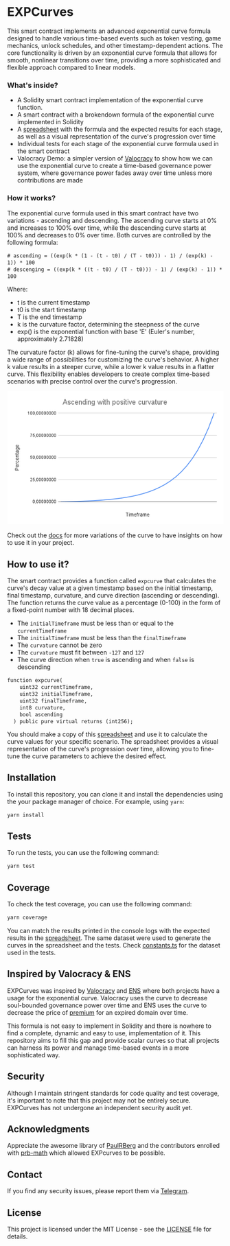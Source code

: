 # EXPCurves

This smart contract implements an advanced exponential curve formula designed to handle various time-based events such as token vesting, game mechanics, unlock schedules, and other timestamp-dependent actions. The core functionality is driven by an exponential curve formula that allows for smooth, nonlinear transitions over time, providing a more sophisticated and flexible approach compared to linear models.

### What's inside?

- A Solidity smart contract implementation of the exponential curve function.
- A smart contract with a brokendown formula of the exponential curve implemented in Solidity
- A [spreadsheet](https://docs.google.com/spreadsheets/d/1E4cLaAw3_9PI2IjZINoQz9u353N1NMxVicfYhctU_MM/edit?usp=sharing) with the formula and the expected results for each stage, as well as a visual representation of the curve's progression over time
- Individual tests for each stage of the exponential curve formula used in the smart contract
- Valocracy Demo: a simpler version of [Valocracy](https://valocracy.xyz) to show how we can use the exponential curve to create a time-based governance power system, where governance power fades away over time unless more contributions are made

### How it works?

The exponential curve formula used in this smart contract have two variations - ascending and descending. The ascending curve starts at 0% and increases to 100% over time, while the descending curve starts at 100% and decreases to 0% over time. Both curves are controlled by the following formula:

```
# ascending = ((exp(k * (1 - (t - t0) / (T - t0))) - 1) / (exp(k) - 1)) * 100
# descenging = ((exp(k * ((t - t0) / (T - t0))) - 1) / (exp(k) - 1)) * 100
```

Where:

- t is the current timestamp
- t0 is the start timestamp
- T is the end timestamp
- k is the curvature factor, determining the steepness of the curve
- exp() is the exponential function with base 'E' (Euler's number, approximately 2.71828)

The curvature factor (k) allows for fine-tuning the curve's shape, providing a wide range of possibilities for customizing the curve's behavior. A higher k value results in a steeper curve, while a lower k value results in a flatter curve. This flexibility enables developers to create complex time-based scenarios with precise control over the curve's progression.

![Ascending with positive curvature](docs/ascending_with_positive_curvature.png)

Check out the [docs](https://github.com/0xneves/EXPCurves/blob/main/docs) for more variations of the curve to have insights on how to use it in your project.

## How to use it?

The smart contract provides a function called `expcurve` that calculates the curve's decay value at a given timestamp based on the initial timestamp, final timestamp, curvature, and curve direction (ascending or descending). The function returns the curve value as a percentage (0-100) in the form of a fixed-point number with 18 decimal places.

- The `initialTimeframe` must be less than or equal to the `currentTimeframe`
- The `initialTimeframe` must be less than the `finalTimeframe`
- The `curvature` cannot be zero
- The `curvature` must fit between `-127` and `127`
- The curve direction when `true` is ascending and when `false` is descending

```solidity
function expcurve(
    uint32 currentTimeframe,
    uint32 initialTimeframe,
    uint32 finalTimeframe,
    int8 curvature,
    bool ascending
  ) public pure virtual returns (int256);
```

You should make a copy of this [spreadsheet](https://docs.google.com/spreadsheets/d/1E4cLaAw3_9PI2IjZINoQz9u353N1NMxVicfYhctU_MM/edit?usp=sharing) and use it to calculate the curve values for your specific scenario. The spreadsheet provides a visual representation of the curve's progression over time, allowing you to fine-tune the curve parameters to achieve the desired effect.

## Installation

To install this repository, you can clone it and install the dependencies using the your package manager of choice. For example, using `yarn`:

```bash
yarn install
```

## Tests

To run the tests, you can use the following command:

```bash
yarn test
```

## Coverage

To check the test coverage, you can use the following command:

```bash
yarn coverage
```

You can match the results printed in the console logs with the expected results in the [spreadsheet](https://docs.google.com/spreadsheets/d/1E4cLaAw3_9PI2IjZINoQz9u353N1NMxVicfYhctU_MM/edit?usp=sharing). The same dataset were used to generate the curves in the spreadsheet and the tests. Check [constants.ts](test/constants.ts) for the dataset used in the tests.

## Inspired by Valocracy & ENS

EXPCurves was inspired by [Valocracy](https://github.com/valocracy/valocracy-contracts?tab=readme-ov-file) and [ENS](https://github.com/ensdomains) where both projects have a usage for the exponential curve. Valocracy uses the curve to decrease soul-bounded governance power over time and ENS uses the curve to decrease the price of [premium](https://github.com/ensdomains/ens-contracts/blob/c15e4afd5f1e886094459e5e74d21dd080704443/contracts/ethregistrar/ExponentialPremiumPriceOracle.sol#L6) for an expired domain over time.

This formula is not easy to implement in Solidity and there is nowhere to find a complete, dynamic and easy to use, implementation of it. This repository aims to fill this gap and provide scalar curves so that all projects can harness its power and manage time-based events in a more sophisticated way.

## Security

Although I maintain stringent standards for code quality and test coverage, it's important to note that this project may not be entirely secure. EXPCurves has not undergone an independent security audit yet.

## Acknowledgments

Appreciate the awesome library of [PaulRBerg](https://github.com/PaulRBerg) and the contributors enrolled with [prb-math](https://github.com/PaulRBerg/prb-math) which allowed EXPcurves to be possible.

## Contact

If you find any security issues, please report them via [Telegram](https://t.me/zeroxneves).

## License

This project is licensed under the MIT License - see the [LICENSE](LICENSE) file for details.
